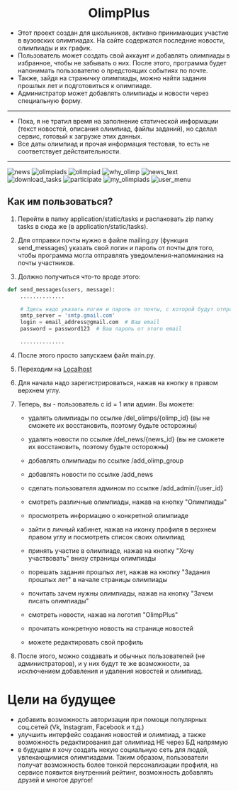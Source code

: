 <h1 align="center">OlimpPlus</h1>

* Этот проект создан для школьников, активно принимающих участие в вузовских олимпиадах. 
На сайте содержатся последние новости, олимпиады и их график. 
* Пользователь может создать свой аккаунт и добавлять олимпиады в избранное, чтобы не забывать о них.
После этого, программа будет напонимать пользователю о предстоящих событиях по почте.
* Также, зайдя на страничку олимпиады, можно найти задания прошлых лет и подготовиться к олимпиаде.
* Администратор может добавлять олимпиады и новости через специальную форму. 
---
* Пока, я не тратил время на заполнение статической информации (текст новостей, описания олимпиад, файлы заданий), 
но сделал сервис, готовый к загрузке этих данных. 
* Все даты олимпиад и прочая информация тестовая, то есть не соответствует действительности. 
---
![news](photos_for_readme/news.png)
![olimpiads](photos_for_readme/olimpiads.png)
![olimpiad](photos_for_readme/olimpiad.png)
![why_olimp](photos_for_readme/why_olimps.png)
![news_text](photos_for_readme/news_text.png)
![download_tasks](photos_for_readme/download_tasks.png)
![participate](photos_for_readme/participate.png)
![my_olimpiads](photos_for_readme/my_olimpiads.png)
![user_menu](photos_for_readme/user_menu.png)

## Как им пользоваться?
1. Перейти в папку application/static/tasks и распаковать zip папку tasks в сюда же (в application/static/tasks).
2. Для отправки почты нужно в файле mailing.py (функция send_messages) указать свой логин и пароль от почты для того, 
чтобы программа могла отправлять уведомления-напоминания на почты участников.

3. Должно получиться что-то вроде этого: 
```python
def send_messages(users, message):
    ..............

    # Здесь надо указать логин и пароль от почты, с которой будут отправляться сообщения
    smtp_server = 'smtp.gmail.com'
    login = email_address@gmail.com  # Ваш email
    password = password123  # Ваш пароль от этого email

    ..............
```

4. После этого просто запускаем файл main.py.

5. Переходим на [Localhost](http://127.0.0.1:8080/)

6. Для начала надо зарегистрироваться, нажав на кнопку в правом верхнем углу. 

7. Теперь, вы - пользователь с id = 1 или админ. Вы можете:
    * удалять олимпиады по ссылке /del_olimps/{olimp_id} (вы не сможете их восстановить, поэтому будьте осторожны)
    *  удалять новости по ссылке /del_news/{news_id} (вы не сможете их восстановить, поэтому будьте осторожны)
    *  добавлять олимпиады по ссылке /add_olimp_group
    *  добавлять новости по ссылке /add_news
    * сделать пользователя админом по ссылке /add_admin/{user_id}
    
    * смотреть различные олимпиады, нажав на кнопку "Олимпиады"
    * просмотреть информацию о конкретной олимпиаде
    * зайти в личный кабинет, нажав на иконку профиля в верхнем правом углу и посмотреть список своих олимпиад
    * принять участие в олимпиаде, нажав на кнопку "Хочу участвовать" внизу страницы олимпиады
    * порешать задания прошлых лет, нажав на кнопку "Задания прошлых лет" в начале страницы олимпиады
    * почитать зачем нужны олимпиады, нажав на кнопку "Зачем писать олимпиады"
    
    * смотреть новости, нажав на логотип "OlimpPlus"
    * прочитать конкретную новость на странице новостей
    
    * можете редактировать свой профиль 


8. После этого, можно создавать и обычных пользователей (не администраторов), и у них будут те же возможности, за исключением добавления и удаления новостей и олимпиад.

# Цели на будущее

* добавить возможность авторизации при помощи популярных соц.сетей (Vk, Instagram, Facebook и т.д.)
* улучшить интерфейс создания новостей и олимпиад, а также возможность редактирования дат олимпиад НЕ через БД напрямую
* в будущем я хочу создать некую социальную сеть для людей, увлекающимися олимпиадами. Таким образом, пользователи получат возможность более тонкой персонализации профиля, на сервисе появится внутренний рейтинг, возможность добавлять друзей и многое другое! 
